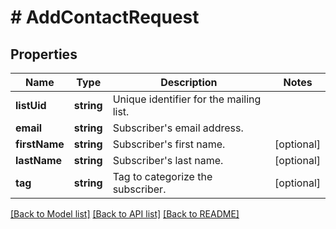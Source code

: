 # # AddContactRequest

## Properties

Name | Type | Description | Notes
------------ | ------------- | ------------- | -------------
**listUid** | **string** | Unique identifier for the mailing list. |
**email** | **string** | Subscriber&#39;s email address. |
**firstName** | **string** | Subscriber&#39;s first name. | [optional]
**lastName** | **string** | Subscriber&#39;s last name. | [optional]
**tag** | **string** | Tag to categorize the subscriber. | [optional]

[[Back to Model list]](../../README.md#models) [[Back to API list]](../../README.md#endpoints) [[Back to README]](../../README.md)
